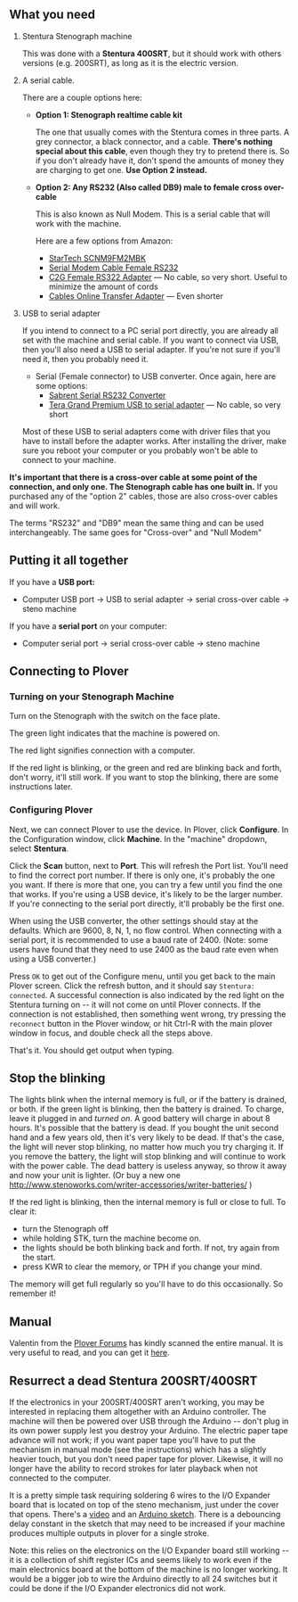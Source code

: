 ## What you need

1. Stentura Stenograph machine
    
    This was done with a **Stentura 400SRT**, but it should work with others versions (e.g. 200SRT), as long as it is the electric version.
1. A serial cable.

    There are a couple options here:
    + **Option 1: Stenograph realtime cable kit**

        The one that usually comes with the Stentura comes in three parts. A grey connector, a black connector, and a cable. **There's nothing special about this cable**, even though they try to pretend there is. So if you don't already have it, don't spend the amounts of money they are charging to get one. **Use Option 2 instead.**
    + **Option 2: Any RS232 (Also called DB9) male to female cross over-cable**

        This is also known as Null Modem. This is a serial cable that will work with the machine.

        Here are a few options from Amazon:
        - [StarTech SCNM9FM2MBK](https://www.amazon.com/StarTech-com-RS232-Serial-Female-SCNM9FM2MBK/dp/B00CEMGMMM/)
        - [Serial Modem Cable Female RS232](https://www.amazon.com/Serial-Modem-Cable-Female-RS232/dp/B0026KE4CM/)
        - [C2G Female RS322 Adapter](https://www.amazon.com/C2G-Cables-Go-Female-Adapter/dp/B000067RW2/) — No cable, so very short. Useful to minimize the amount of cords
        - [Cables Online Transfer Adapter](https://www.amazon.com/CablesOnline-Slimline-Transfer-Adapter-AD-N04M-2/dp/B00HGIRU3O/) — Even shorter

1. USB to serial adapter

    If you intend to connect to a PC serial port directly, you are already all set with the machine and serial cable. If you want to connect via USB, then you'll also need a USB to serial adapter. If you're not sure if you'll need it, then you probably need it.

    * Serial (Female connector) to USB converter. Once again, here are some options:
        + [Sabrent Serial RS232 Converter](https://www.amazon.com/Sabrent-Serial-RS-232-Converter-CB-DB9P/dp/B00IDSM6BW/)
        + [Tera Grand Premium USB to serial adapter](https://www.amazon.com/Tera-Grand-Premium-Adapter-Supports/dp/B00BUZ0K68/) — No cable, so very short

    Most of these USB to serial adapters come with driver files that you have to install before the adapter works. After installing the driver, make sure you reboot your computer or you probably won't be able to connect to your machine.

**It's important that there is a cross-over cable at some point of the connection, and only one. The Stenograph cable has one built in.** If you purchased any of the "option 2" cables, those are also cross-over cables and will work.

The terms "RS232" and "DB9" mean the same thing and can be used interchangeably. The same goes for "Cross-over" and "Null Modem"

## Putting it all together

If you have a **USB port:**

- Computer USB port → USB to serial adapter → serial cross-over cable → steno machine

If you have a **serial port** on your computer:

- Computer serial port → serial cross-over cable → steno machine

## Connecting to Plover

### Turning on your Stenograph Machine

Turn on the Stenograph with the switch on the face plate.

The green light indicates that the machine is powered on.

The red light signifies connection with a computer.

If the red light is blinking, or the green and red are blinking back and forth, don't worry, it'll still work. If you want to stop the blinking, there are some instructions later.

### Configuring Plover

Next, we can connect Plover to use the device. In Plover, click **Configure**. In the Configuration window, click **Machine**. In the "machine" dropdown, select **Stentura**.

Click the **Scan** button, next to **Port**. This will refresh the Port list. You'll need to find the correct port number. If there is only one, it's probably the one you want. If there is more that one, you can try a few until you find the one that works. If you're using a USB device, it's likely to be the larger number. If you're connecting to the serial port directly, it'll probably be the first one.

When using the USB converter, the other settings should stay at the defaults. Which are 9600, 8, N, 1, no flow control. When connecting with a serial port, it is recommended to use a baud rate of 2400. (Note: some users have found that they need to use 2400 as the baud rate even when using a USB converter.) 

Press `OK` to get out of the Configure menu, until you get back to the main Plover screen. Click the refresh button, and it should say `Stentura: connected`. A successful connection is also indicated by the red light on the Stentura turning on -- it will not come on until Plover connects. If the connection is not established, then something went wrong, try pressing the `reconnect` button in the Plover window, or hit Ctrl-R with the main plover window in focus, and double check all the steps above. 

That's it. You should get output when typing.

## Stop the blinking

The lights blink when the internal memory is full, or if the battery is drained, or both.
if the green light is blinking, then the battery is drained. To charge, leave it plugged in and *turned on*. A good battery will charge in about 8 hours. It's possible that the battery is dead. If you bought the unit second hand and a few years old, then it's very likely to be dead. If that's the case, the light will never stop blinking, no matter how much you try charging it. If you remove the battery, the light will stop blinking and will continue to work with the power cable. The dead battery is useless anyway, so throw it away and now your unit is lighter. (Or buy a new one http://www.stenoworks.com/writer-accessories/writer-batteries/ )

If the red light is blinking, then the internal memory is full or close to full. To clear it:

* turn the Stenograph off
* while holding STK, turn the machine become on.
* the lights should be both blinking back and forth. If not, try again from the start.
* press KWR to clear the memory, or TPH if you change your mind.

The memory will get full regularly so you'll have to do this occasionally. So remember it!

## Manual

Valentin from the [Plover Forums](https://groups.google.com/d/msg/ploversteno/dhLSXsPdGYY/jZQlVdcIAQAJ) has kindly scanned the entire manual. It is very useful to read, and you can get it [here](https://0au.de/~apo/stentura_200_400_srt_manual.pdf).

## Resurrect a dead Stentura 200SRT/400SRT

If the electronics in your 200SRT/400SRT aren't working, you may be interested in replacing them altogether with an Arduino controller. The machine will then be powered over USB through the Arduino -- don't plug in its own power supply lest you destroy your Arduino. The electric paper tape advance will not work; if you want paper tape you'll have to put the mechanism in manual mode (see the instructions) which has a slightly heavier touch, but you don't need paper tape for plover. Likewise, it will no longer have the ability to record strokes for later playback when not connected to the computer.

It is a pretty simple task requiring soldering 6 wires to the I/O Expander board that is located on 
top of the steno mechanism, just under the cover that opens. There's a [video](https://youtu.be/ccxri4A-SbM) and an [Arduino sketch](https://github.com/balthamos/steno-arduino). There is a debouncing delay constant in the sketch that may need to be increased if your machine produces multiple outputs in plover for a single stroke. 

Note: this relies on the electronics on the I/O Expander board still working -- it is a collection of shift register ICs and seems likely to work even if the main electronics board at the bottom of the machine is no longer working. It would be a bigger job to wire the Arduino directly to all 24 switches but it could be done if the I/O Expander electronics did not work.  
